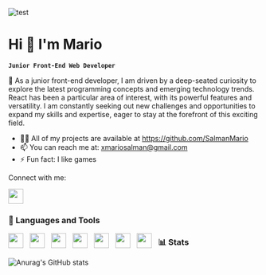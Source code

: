 ![test](https://user-images.githubusercontent.com/121935365/233974666-3d5c7588-89c3-431a-81c1-4cadc043c1df.gif)

# Hi 👋 I'm Mario

**`Junior Front-End Web Developer`**

🐻 As a junior front-end developer, I am driven by
a deep-seated curiosity to explore the latest
programming concepts and emerging
technology trends. React has been a particular
area of interest, with its powerful features and
versatility. I am constantly seeking out new
challenges and opportunities to expand my
skills and expertise, eager to stay at the
forefront of this exciting field.

- 👨‍💻 All of my projects are available at https://github.com/SalmanMario
- 📫 You can reach me at: xmariosalman@gmail.com
- ⚡ Fun fact: I like games

Connect with me:

[<img width="30px" src="https://cdn.jsdelivr.net/gh/devicons/devicon/icons/linkedin/linkedin-original.svg" />
](https://www.linkedin.com/in/mario-salman/)

### 💼 Languages and Tools

<img align="left" width="30px" style="padding-right:10px" src="https://cdn.jsdelivr.net/gh/devicons/devicon/icons/html5/html5-original.svg" />
<img align="left" width="30px" style="padding-right:10px" src="https://cdn.jsdelivr.net/gh/devicons/devicon/icons/css3/css3-original.svg" />
<img align="left" width="30px" style="padding-right:10px" src="https://cdn.jsdelivr.net/gh/devicons/devicon/icons/javascript/javascript-original.svg" />
<img align="left" width="30px" style="padding-right:10px" src="https://cdn.jsdelivr.net/gh/devicons/devicon/icons/bootstrap/bootstrap-original.svg" />
<img align="left" width="30px" style="padding-right:10px" src="https://cdn.jsdelivr.net/gh/devicons/devicon/icons/materialui/materialui-original.svg" />
<img align="left" width="30px" style="padding-right:10px" src="https://cdn.jsdelivr.net/gh/devicons/devicon/icons/github/github-original.svg" />
<img align="left" width="30px" style="padding-right:10px" src="https://cdn.jsdelivr.net/gh/devicons/devicon/icons/react/react-original.svg" />

### 📊 Stats

![Anurag's GitHub stats](https://github-readme-stats.vercel.app/api?username=salmanmario&theme=tokyonight&show_icons=true)
